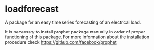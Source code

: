 # loadforecast
A package for an easy time series forecasting of an electrical load.

It is necessary to install prophet package manually in order of proper functioning of this package.
For more information about the installation procedure check https://github.com/facebook/prophet

